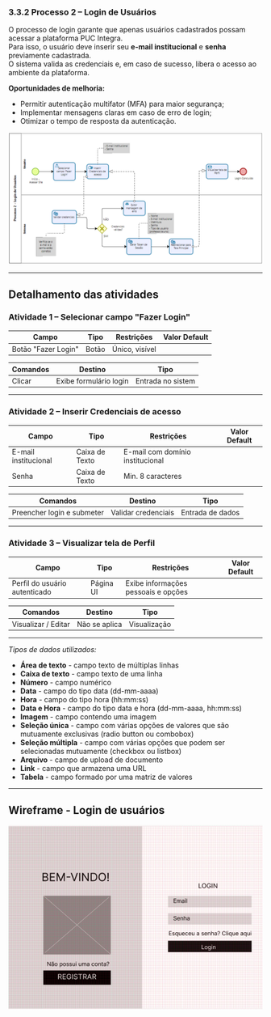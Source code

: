 ### 3.3.2 Processo 2 – Login de Usuários

O processo de login garante que apenas usuários cadastrados possam acessar a plataforma PUC Integra.  
Para isso, o usuário deve inserir seu **e-mail institucional** e **senha** previamente cadastrada.  
O sistema valida as credenciais e, em caso de sucesso, libera o acesso ao ambiente da plataforma.  

**Oportunidades de melhoria:**  
- Permitir autenticação multifator (MFA) para maior segurança;  
- Implementar mensagens claras em caso de erro de login;  
- Otimizar o tempo de resposta da autenticação.  

![PROCESSO 2 - Login de Usuarios](../images/p2_LoginUsuario.png "Modelo BPMN do Processo 2.")

---

## Detalhamento das atividades  

### Atividade 1 – Selecionar campo "Fazer Login"

| **Campo**           | **Tipo**      | **Restrições**          | **Valor Default** |
|-------------------- |---------------|-------------------------|-------------------|
| Botão "Fazer Login" | Botão         | Único, visível          |                   |

| **Comandos**       | **Destino**            | **Tipo**             |
|--------------------|------------------------|----------------------|
| Clicar             | Exibe formulário login | Entrada no sistem    |

---

### Atividade 2 – Inserir Credenciais de acesso 

| **Campo**           | **Tipo**        | **Restrições**                     | **Valor Default**|
|---------------------|-----------------|------------------------------------|-----------|
|E-mail institucional | Caixa de Texto  | E-mail com domínio institucional   |           |
|Senha                | Caixa de Texto  | Min. 8 caracteres                  |           |

| **Comandos**       | **Destino**                 | **Tipo**            |
|--------------------|-----------------------------|---------------------|
| Preencher login e submeter | Validar credenciais | Entrada de dados    |

---

### Atividade 3 – Visualizar tela de Perfil 

| **Campo**        | **Tipo**      | **Restrições**                       | **Valor Default** |
|------------------|---------------|--------------------------------------|------------|
| Perfil do usuário autenticado    | Página UI         | Exibe informações pessoais e opções  |  |

| **Comandos**       | **Destino**            | **Tipo**   |
|--------------------|------------------------|------------|
| Visualizar / Editar| Não se aplica          | Visualização |

---

_Tipos de dados utilizados:_  

* **Área de texto** - campo texto de múltiplas linhas  
* **Caixa de texto** - campo texto de uma linha  
* **Número** - campo numérico  
* **Data** - campo do tipo data (dd-mm-aaaa)  
* **Hora** - campo do tipo hora (hh:mm:ss)  
* **Data e Hora** - campo do tipo data e hora (dd-mm-aaaa, hh:mm:ss)  
* **Imagem** - campo contendo uma imagem  
* **Seleção única** - campo com várias opções de valores que são mutuamente exclusivas (radio button ou combobox)  
* **Seleção múltipla** - campo com várias opções que podem ser selecionadas mutuamente (checkbox ou listbox)  
* **Arquivo** - campo de upload de documento  
* **Link** - campo que armazena uma URL  
* **Tabela** - campo formado por uma matriz de valores  

---

## Wireframe - Login de usuários

![WIREFRAME - PROCESSO 2 - Login](../images/wireframe_login.png)

